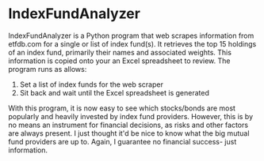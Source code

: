 # IndexFundAnalyzer

IndexFundAnalyzer is a Python program that web scrapes information from etfdb.com for a single or list of index fund(s). It retrieves the top 15 holdings of an index fund, primarily their names and associated weights. This information is copied onto your an Excel spreadsheet to review. The program runs as allows:

  1. Set a list of index funds for the web scraper
  2. Sit back and wait until the Excel spreadsheet is generated
  
 With this program, it is now easy to see which stocks/bonds are most popularly and heavily invested by index fund providers. However, this is by no means an instrument for financial decisions, as risks and other factors are always present. I just thought it'd be nice to know what the big mutual fund providers are up to. Again, I guarantee no financial success- just information.   
